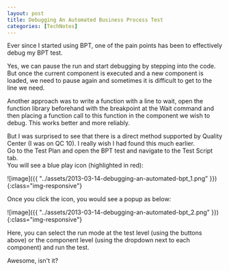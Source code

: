 ```yaml
---
layout: post
title: Debugging An Automated Business Process Test
categories: [TechNotes]
---
```


Ever since I started using BPT, one of the pain points has been to effectively debug my BPT
test.

Yes, we can pause the run and start debugging by stepping into the code. But once the current
component is executed and a new component is loaded, we need to pause again and sometimes
it is difficult to get to the line we need.

Another approach was to write a function with a line to wait, open the function library
beforehand with the breakpoint at the Wait command and then placing a function call to this
function in the component we wish to debug. This works better and more reliably.

But I was surprised to see that there is a direct method supported by Quality Center (I was on
QC 10). I really wish I had found this much earlier.  
Go to the Test Plan and open the BPT test and navigate to the Test Script tab.  
You will see a blue play icon (highlighted in red):

![image]({{ "../assets/2013-03-14-debugging-an-automated-bpt_1.png" }}){:class="img-responsive"}
  
Once you click the icon, you would see a popup as below:

![image]({{ "../assets/2013-03-14-debugging-an-automated-bpt_2.png" }}){:class="img-responsive"}

Here, you can select the run mode at the test level (using the buttons above) or the component
level (using the dropdown next to each component) and run the test.

Awesome, isn't it?

